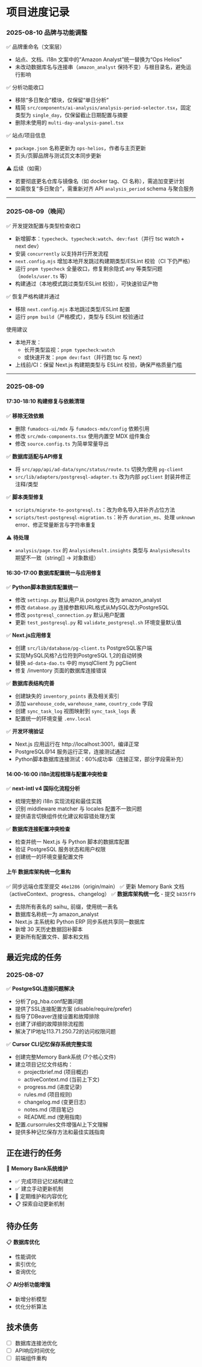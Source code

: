 # 项目进度记录

### 2025-08-10 品牌与功能调整

✅ 品牌重命名（文案层）
- 站点、文档、i18n 文案中的“Amazon Analyst”统一替换为“Ops Helios”
- 未改动数据库名与连接串（`amazon_analyst` 保持不变）与根目录名，避免运行影响

✅ 分析功能收口
- 移除“多日聚合”模块，仅保留“单日分析”
- 精简 `src/components/ai-analysis/analysis-period-selector.tsx`，固定类型为 `single_day`，仅保留截止日期配置与摘要
- 删除未使用的 `multi-day-analysis-panel.tsx`

✅ 站点/项目信息
- `package.json` 名称更新为 `ops-helios`，作者与主页更新
- 页头/页脚品牌与测试页文本同步更新

⚠️ 后续（如需）
- 若要彻底更名仓库与镜像名（如 docker tag、CI 名称），需追加变更计划
- 如需恢复“多日聚合”，需重新对齐 API `analysis_period` schema 与聚合服务

---

### 2025-08-09（晚间）

✅ 开发提效配置与类型检查收口
- 新增脚本：`typecheck`、`typecheck:watch`、`dev:fast`（并行 tsc watch + next dev）
- 安装 `concurrently` 以支持并行开发流程
- `next.config.mjs` 增加本地开发跳过构建期类型/ESLint 校验（CI 下仍严格）
- 运行 `pnpm typecheck` 全量收口，修复剩余隐式 any 等类型问题（`models/user.ts` 等）
- 构建通过（本地模式跳过类型/ESLint 校验），可快速验证产物

✅ 恢复严格构建并通过
- 移除 `next.config.mjs` 本地跳过类型/ESLint 配置
- 运行 `pnpm build`（严格模式），类型与 ESLint 校验通过

使用建议
- 本地开发：
  - 长开类型监视：`pnpm typecheck:watch`
  - 或快速开发：`pnpm dev:fast`（并行跑 tsc 与 next）
- 上线前/CI：保留 Next.js 构建期类型与 ESLint 校验，确保严格质量门槛

---

### 2025-08-09

#### 17:30-18:10 构建修复与依赖清理
✅ **移除无效依赖**
- 删除 `fumadocs-ui/mdx` 与 `fumadocs-mdx/config` 依赖引用
- 修改 `src/mdx-components.tsx` 使用内置空 MDX 组件集合
- 修改 `source.config.ts` 为简单常量导出

✅ **数据库适配与API修复**
- 将 `src/app/api/ad-data/sync/status/route.ts` 切换为使用 `pg-client`
- `src/lib/adapters/postgresql-adapter.ts` 改为内部 `pgClient` 封装并修正注释/类型

✅ **脚本类型修复**
- `scripts/migrate-to-postgresql.ts`：改为命名导入并补齐占位方法
- `scripts/test-postgresql-migration.ts`：补齐 `duration_ms`、处理 `unknown` error、修正常量断言与字符串重复

⚠️ **待处理**
- `analysis/page.tsx` 的 `AnalysisResult.insights` 类型与 `AnalysisResults` 期望不一致（string[] → 对象数组）

#### 16:30-17:00 数据库配置统一与应用修复
✅ **Python脚本数据库配置统一**
- 修改 `settings.py` 默认用户从 postgres 改为 amazon_analyst
- 修改 `database.py` 连接参数和URL格式从MySQL改为PostgreSQL
- 修改 `postgresql_connection.py` 默认用户配置
- 更新 `test_postgresql.py` 和 `validate_postgresql.sh` 环境变量默认值

✅ **Next.js应用修复**
- 创建 `src/lib/database/pg-client.ts` PostgreSQL客户端
- 实现MySQL风格?占位符到PostgreSQL $1,$2的自动转换
- 替换 `ad-data-dao.ts` 中的 mysqlClient 为 pgClient
- 修复 /inventory 页面的数据库连接错误

✅ **数据库表结构完善**
- 创建缺失的 `inventory_points` 表及相关索引
- 添加 `warehouse_code`, `warehouse_name`, `country_code` 字段
- 创建 `sync_task_log` 视图映射到 `sync_task_logs` 表
- 配置统一的环境变量 `.env.local`

✅ **开发环境验证**
- Next.js 应用运行在 http://localhost:3001，编译正常
- PostgreSQL@14 服务运行正常，连接测试通过
- Python脚本数据库连接测试：60%成功率（连接正常，部分字段需补充）

#### 14:00-16:00 i18n流程梳理与配置冲突检查
✅ **next-intl v4 国际化流程分析**
- 梳理完整的 i18n 实现流程和最佳实践
- 识别 middleware matcher 与 locales 配置不一致问题
- 提供语言切换组件优化建议和容错处理方案

✅ **数据库连接配置冲突检查**
- 检查并统一 Next.js 与 Python 脚本的数据库配置
- 验证 PostgreSQL 服务状态和用户权限
- 创建统一的环境变量配置文件

#### 上午 数据库架构统一化重构
✅ 同步远端仓库至提交 `46e1286`（origin/main）
✅ 更新 Memory Bank 文档（activeContext、progress、changelog）
✅ **数据库架构统一化** - 提交 `b835ff9`
- 去除所有表名的 saihu_ 前缀，使用统一表名
- 数据库名称统一为 amazon_analyst
- Next.js 主系统和 Python ERP 同步系统共享同一数据库
- 新增 30 天历史数据回补脚本
- 更新所有配置文件、脚本和文档

## 最近完成的任务

### 2025-08-07
✅ **PostgreSQL连接问题解决**
- 分析了pg_hba.conf配置问题
- 提供了SSL连接配置方案 (disable/require/prefer)
- 指导了DBeaver连接设置和故障排除
- 创建了详细的故障排除流程图
- 解决了IP地址113.71.250.72的访问权限问题

✅ **Cursor CLI记忆保存系统完整实现**
- 创建完整Memory Bank系统 (7个核心文件)
- 建立项目记忆文件结构：
  - projectbrief.md (项目概述)
  - activeContext.md (当前上下文)
  - progress.md (进度记录)
  - rules.md (项目规则)
  - changelog.md (变更日志)
  - notes.md (项目笔记)
  - README.md (使用指南)
- 配置.cursorrules文件增强AI上下文理解
- 提供多种记忆保存方法和最佳实践指南

## 正在进行的任务
🔄 **Memory Bank系统维护**
- ✅ 完成项目记忆结构建立
- ✅ 建立手动更新机制
- 🔄 定期维护和内容优化
- 📋 探索自动更新机制

## 待办任务
📋 **数据库优化**
- 性能调优
- 索引优化
- 查询优化

📋 **AI分析功能增强**
- 新增分析模型
- 优化分析算法

## 技术债务
- [ ] 数据库连接池优化
- [ ] API响应时间优化
- [ ] 前端组件重构
